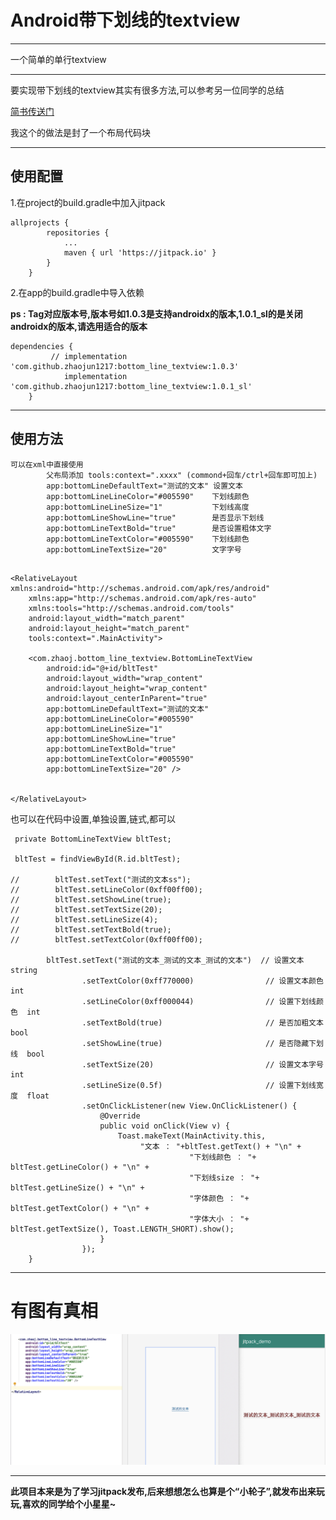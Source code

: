 # Android带下划线的textview

---

一个简单的单行textview

---
要实现带下划线的textview其实有很多方法,可以参考另一位同学的总结 

[简书传送门](https://www.jianshu.com/p/792f67f3d689)

我这个的做法是封了一个布局代码块

--- 
## 使用配置

1.在project的build.gradle中加入jitpack

```
allprojects {
		repositories {
			...
			maven { url 'https://jitpack.io' }
		}
	}
```
2.在app的build.gradle中导入依赖

**ps : Tag对应版本号,版本号如1.0.3是支持androidx的版本,1.0.1_sl的是关闭androidx的版本,请选用适合的版本**

```
dependencies {
	     // implementation 'com.github.zhaojun1217:bottom_line_textview:1.0.3'
	        implementation 'com.github.zhaojun1217:bottom_line_textview:1.0.1_sl'
	}
```

--- 
## 使用方法

```
可以在xml中直接使用
        父布局添加 tools:context=".xxxx" (commond+回车/ctrl+回车即可加上)
        app:bottomLineDefaultText="测试的文本" 设置文本
        app:bottomLineLineColor="#005590"    下划线颜色
        app:bottomLineLineSize="1"           下划线高度
        app:bottomLineShowLine="true"        是否显示下划线
        app:bottomLineTextBold="true"        是否设置粗体文字
        app:bottomLineTextColor="#005590"    下划线颜色
        app:bottomLineTextSize="20"          文字字号
        
```

```
<RelativeLayout xmlns:android="http://schemas.android.com/apk/res/android"
    xmlns:app="http://schemas.android.com/apk/res-auto"
    xmlns:tools="http://schemas.android.com/tools"
    android:layout_width="match_parent"
    android:layout_height="match_parent"
    tools:context=".MainActivity">

    <com.zhaoj.bottom_line_textview.BottomLineTextView
        android:id="@+id/bltTest"
        android:layout_width="wrap_content"
        android:layout_height="wrap_content"
        android:layout_centerInParent="true"
        app:bottomLineDefaultText="测试的文本"
        app:bottomLineLineColor="#005590"
        app:bottomLineLineSize="1"
        app:bottomLineShowLine="true"
        app:bottomLineTextBold="true"
        app:bottomLineTextColor="#005590"
        app:bottomLineTextSize="20" />


</RelativeLayout>
```

也可以在代码中设置,单独设置,链式,都可以


```
 private BottomLineTextView bltTest;

 bltTest = findViewById(R.id.bltTest);

//        bltTest.setText("测试的文本ss");
//        bltTest.setLineColor(0xff00ff00);
//        bltTest.setShowLine(true);
//        bltTest.setTextSize(20);
//        bltTest.setLineSize(4);
//        bltTest.setTextBold(true);
//        bltTest.setTextColor(0xff00ff00);

        bltTest.setText("测试的文本_测试的文本_测试的文本")  // 设置文本        string
                .setTextColor(0xff770000)                // 设置文本颜色    int
                .setLineColor(0xff000044)                // 设置下划线颜色  int
                .setTextBold(true)                       // 是否加粗文本    bool
                .setShowLine(true)                       // 是否隐藏下划线  bool
                .setTextSize(20)                         // 设置文本字号    int
                .setLineSize(0.5f)                       // 设置下划线宽度  float
                .setOnClickListener(new View.OnClickListener() {
                    @Override
                    public void onClick(View v) {
                        Toast.makeText(MainActivity.this,
                             "文本 ： "+bltTest.getText() + "\n" +
                                        "下划线颜色 ： "+ bltTest.getLineColor() + "\n" +
                                        "下划线size ： "+ bltTest.getLineSize() + "\n" +
                                        "字体颜色 ： "+ bltTest.getTextColor() + "\n" +
                                        "字体大小 ： "+ bltTest.getTextSize(), Toast.LENGTH_SHORT).show();
                    }
                });
    }
```

---

# 有图有真相

![image](https://github.com/zhaojun1217/bottom_line_textview/blob/master/images/bottom.png)


---

**此项目本来是为了学习jitpack发布,后来想想怎么也算是个“小轮子”,就发布出来玩玩,喜欢的同学给个小星星~**
